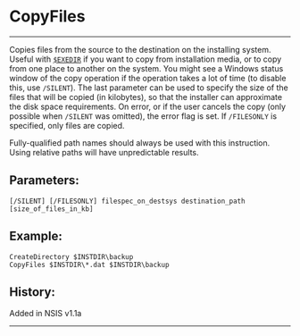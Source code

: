 # CopyFiles

---

Copies files from the source to the destination on the installing system. Useful with [`$EXEDIR`][1] if you want to copy from installation media, or to copy from one place to another on the system. You might see a Windows status window of the copy operation if the operation takes a lot of time (to disable this, use `/SILENT`). The last parameter can be used to specify the size of the files that will be copied (in kilobytes), so that the installer can approximate the disk space requirements. On error, or if the user cancels the copy (only possible when `/SILENT` was omitted), the error flag is set. If `/FILESONLY` is specified, only files are copied.

Fully-qualified path names should always be used with this instruction. Using relative paths will have unpredictable results.

## Parameters:

    [/SILENT] [/FILESONLY] filespec_on_destsys destination_path [size_of_files_in_kb]

## Example:

	CreateDirectory $INSTDIR\backup
	CopyFiles $INSTDIR\*.dat $INSTDIR\backup

## History:

Added in NSIS v1.1a

---

[1]: ../Variables/EXEDIR.md